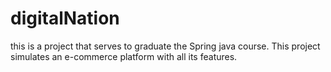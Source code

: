 # digitalNation
this is a project that serves to graduate the Spring java course.  This project simulates an e-commerce platform with all its features.
